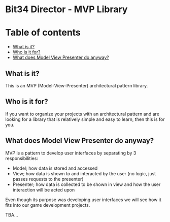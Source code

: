# **Bit34 Director - MVP Library**

# **Table of contents**
- [What is it?](#what-is-it)
- [Who is it for?](#who-is-it-for)
- [What does Model View Presenter do anyway?](#what-does-model-view-presenter-do-anyway)


## **What is it?**
This is an MVP (Model-View-Presenter) architectural pattern library.

## **Who is it for?**
If you want to organize your projects with an architectural pattern and are looking for a library that is relatively simple and easy to learn, then this is for you.

## **What does Model View Presenter do anyway?**
MVP is a pattern to develop user interfaces by separating by 3 responsibilities:
- Model; how data is stored and accessed
- View; how data is shown to and interacted by the user (no logic, just passes requests to the presenter)
- Presenter; how data is collected to be shown in view and how the user interaction will be acted upon

Even though its purpose was developing user interfaces we will see how it fits into our game development projects. 

TBA...